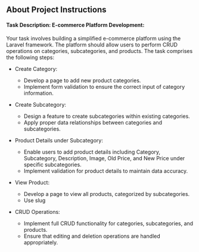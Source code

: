 ## About Project Instructions

#### Task Description: E-commerce Platform Development:

Your task involves building a simplified e-commerce platform using the Laravel framework. The platform should allow users to perform CRUD operations on categories, subcategories, and products. The task comprises the following steps:

- Create Category:
  - Develop a page to add new product categories.
  - Implement form validation to ensure the correct input of category information.


- Create Subcategory:
  - Design a feature to create subcategories within existing categories.
  - Apply proper data relationships between categories and subcategories.

    
- Product Details under Subcategory:
  - Enable users to add product details including Category, Subcategory, Description, Image, Old Price, and New Price under specific subcategories.
  - Implement validation for product details to maintain data accuracy.

    
- View Product:
  - Develop a page to view all products, categorized by subcategories.
  - Use slug

    
- CRUD Operations:
  - Implement full CRUD functionality for categories, subcategories, and products.
  - Ensure that editing and deletion operations are handled appropriately.
